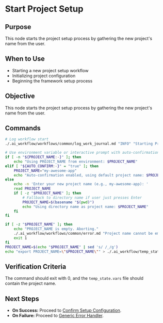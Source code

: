 # Start Project Setup

## Purpose
This node starts the project setup process by gathering the new project's name from the user.

## When to Use
- Starting a new project setup workflow
- Initializing project configuration
- Beginning the framework setup process

## Objective
This node starts the project setup process by gathering the new project's name from the user.

## Commands
```bash
# Log workflow start
./.ai_workflow/workflows/common/log_work_journal.md "INFO" "Starting Project Setup workflow."

# Use environment variable or interactive prompt with auto-confirmation support
if [ -n "${PROJECT_NAME:-}" ]; then
    echo "Using PROJECT_NAME from environment: $PROJECT_NAME"
elif [ "${AUTO_CONFIRM:-}" = "true" ]; then
    PROJECT_NAME="my-awesome-app"
    echo "Auto-confirmation enabled, using default project name: $PROJECT_NAME"
else
    echo -n 'Enter your new project name (e.g., my-awesome-app): '
    read PROJECT_NAME
    if [ -z "$PROJECT_NAME" ]; then
        # Fallback to directory name if user just presses Enter
        PROJECT_NAME=$(basename "$(pwd)")
        echo "Using directory name as project name: $PROJECT_NAME"
    fi
fi

if [ -z "$PROJECT_NAME" ]; then
    echo "PROJECT_NAME is empty. Aborting."
    ./.ai_workflow/workflows/common/error.md "Project name cannot be empty."
    exit 1
fi
PROJECT_NAME=$(echo "$PROJECT_NAME" | sed 's/ /_/g')
echo "export PROJECT_NAME=\"$PROJECT_NAME\"" > ./.ai_workflow/temp_state.vars
```


## Verification Criteria
The command should exit with 0, and the `temp_state.vars` file should contain the project name.

## Next Steps
- **On Success:** Proceed to [Confirm Setup Configuration](./02_confirm_setup.md).
- **On Failure:** Proceed to [Generic Error Handler](../../common/error.md).
